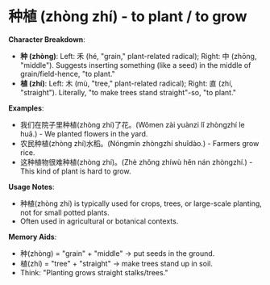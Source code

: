 # **种植 (zhòng zhí) - to plant / to grow**

**Character Breakdown**:  
- **种 (zhòng)**: Left: 禾 (hé, "grain," plant-related radical); Right: 中 (zhōng, "middle"). Suggests inserting something (like a seed) in the middle of grain/field-hence, "to plant."  
- **植 (zhí)**: Left: 木 (mù, "tree," plant-related radical); Right: 直 (zhí, "straight"). Literally, "to make trees stand straight"-so, "to plant."

**Examples**:  
- 我们在院子里种植(zhòng zhí)了花。(Wǒmen zài yuànzi lǐ zhòngzhí le huā.) - We planted flowers in the yard.  
- 农民种植(zhòng zhí)水稻。(Nóngmín zhòngzhí shuǐdào.) - Farmers grow rice.  
- 这种植物很难种植(zhòng zhí)。(Zhè zhǒng zhíwù hěn nán zhòngzhí.) - This kind of plant is hard to grow.

**Usage Notes**:  
- 种植(zhòng zhí) is typically used for crops, trees, or large-scale planting, not for small potted plants.  
- Often used in agricultural or botanical contexts.

**Memory Aids**:  
- 种(zhòng) = "grain" + "middle" → put seeds in the ground.  
- 植(zhí) = "tree" + "straight" → make trees stand up in soil.  
- Think: "Planting grows straight stalks/trees."